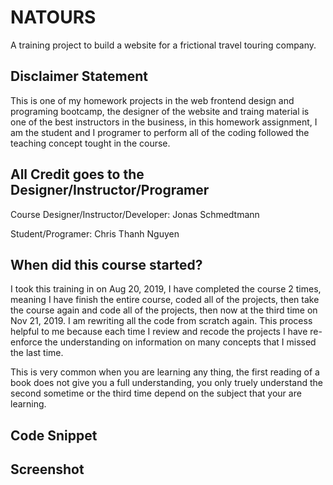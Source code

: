 # NATOURS
A training project to build a website for a frictional travel touring company.

## Disclaimer Statement
This is one of my homework projects in the web frontend design and programing bootcamp, the designer of the website and traing material is one of the best instructors in the business, in this homework assignment, I am the student and I programer to perform all of the coding followed the teaching concept tought in the course.

## All Credit goes to the Designer/Instructor/Programer 

Course Designer/Instructor/Developer: Jonas Schmedtmann

Student/Programer: Chris Thanh Nguyen

## When did this course started?
I took this training in on Aug 20, 2019, I have completed the course 2 times, meaning I have finish the entire course, coded all of the projects, then take the course again and code all of the projects, then now at the third time on Nov 21, 2019. I am rewriting all the code from scratch again. This process helpful to me because each time I review and recode the projects I have re-enforce the understanding on information on many concepts that I missed the last time.

This is very common when you are learning any thing, the first reading of a book does not give you a full understanding, you only truely understand the second sometime or the third time depend on the subject that your are learning.

## Code Snippet

## Screenshot 


